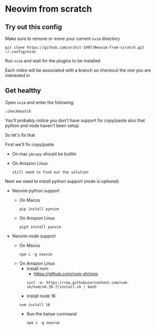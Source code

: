 # Neovim from scratch

## Try out this config

Make sure to remove or move your current `nvim` directory

```
git clone https://github.com/archit-1997/Neovim-from-scratch.git ~/.config/nvim
```

Run `nvim` and wait for the plugins to be installed

Each video will be associated with a branch so checkout the one you are interested in

## Get healthy

Open `nvim` and enter the following:

```
:checkhealth
```

You'll probably notice you don't have support for copy/paste also that python and node haven't been setup

So let's fix that

First we'll fix copy/paste

- On mac `pbcopy` should be builtin

- On Amazon Linux

  ```
  still need to find out the solution
  ```

Next we need to install python support (node is optional)

- Neovim python support
  - On Macos
      ```
      pip install pynvim
      ```
  - On Amazon Linux
      ```
      pip3 install pynvim
      ```

- Neovim node support
  - On Macos
      ```
      npm i -g neovim
      ```
  - On Amazon Linux
    - Install nvm
      - https://github.com/nvm-sh/nvm
      ```
      curl -o- https://raw.githubusercontent.com/nvm-sh/nvm/v0.39.7/install.sh | bash
      ```
    - Install node 16
    ```
    nvm install 16
    ```
    - Run the below command
      ```
      npm i -g neovim
      ```
